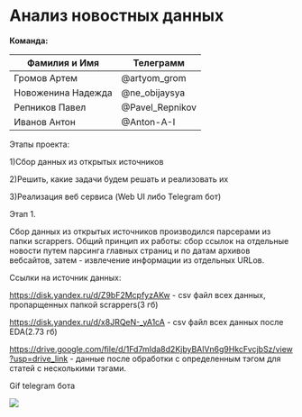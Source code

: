 # Анализ новостных данных

**Команда:**

| Фамилия и Имя| Телеграмм |
|----------|----------|
| Громов Артем  | @artyom_grom |
| Новоженина Надежда   | @ne_obijaysya |
| Репников Павел | @Pavel_Repnikov  |
| Иванов Антон | @Anton-A-I  |

 Этапы проекта:
 
 1)Сбор данных из открытых источников
 
 2)Решить, какие задачи будем решать и реализовать их
 
 3)Реализация веб сервиса (Web UI либо Telegram бот)
 
 
 Этап 1.
 
 
Сбор данных из открытых источников производился парсерами из папки scrappers. Общий принцип их работы: сбор ссылок на отдельные новости путем парсинга главных страниц и по датам архивов вебсайтов, затем - извлечение информации из отдельных URLов.
 
 
Ссылки на источник данных:


https://disk.yandex.ru/d/Z9bF2McpfyzAKw - csv файл всех данных, пропарщенных папкой scrappers(3 гб)


https://disk.yandex.ru/d/x8JRQeN-_yA1cA - csv файл всех данных после EDA(2.73 гб)

https://drive.google.com/file/d/1Fd7mIda8d2KjbyBAlVn6g9HkcFvcjbSz/view?usp=drive_link - данные после обработки с определенным тэгом для статей с несколькими тэгами.

Gif telegram бота

![](https://github.com/PavelRepnikov/Yearly_project/blob/main/gif.gif)

